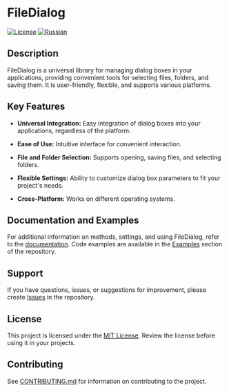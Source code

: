 # FileDialog

[![License](https://img.shields.io/badge/License-MIT-blue.svg)](LICENSE) [![Russian](https://img.shields.io/badge/Russian-Ru-blue)](README.md)

## Description

FileDialog is a universal library for managing dialog boxes in your applications, providing convenient tools for selecting files, folders, and saving them. It is user-friendly, flexible, and supports various platforms.

## Key Features

- **Universal Integration:** Easy integration of dialog boxes into your applications, regardless of the platform.

- **Ease of Use:** Intuitive interface for convenient interaction.

- **File and Folder Selection:** Supports opening, saving files, and selecting folders.

- **Flexible Settings:** Ability to customize dialog box parameters to fit your project's needs.

- **Cross-Platform:** Works on different operating systems.

## Documentation and Examples

For additional information on methods, settings, and using FileDialog, refer to the [documentation](documentation_link). Code examples are available in the [Examples](examples_link) section of the repository.

## Support

If you have questions, issues, or suggestions for improvement, please create [Issues](issues_link) in the repository.

## License

This project is licensed under the [MIT License](LICENSE). Review the license before using it in your projects.

## Contributing

See [CONTRIBUTING.md](CONTRIBUTING.md) for information on contributing to the project.
